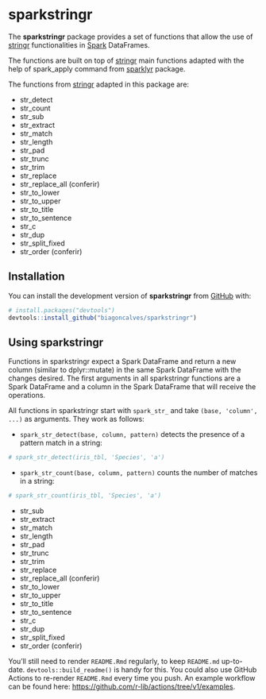 
<!-- README.md is generated from README.Rmd. Please edit that file -->

# sparkstringr

<!-- badges: start -->

<!-- badges: end -->

The **sparkstringr** package provides a set of functions that allow the
use of [stringr](https://github.com/tidyverse/stringr/) functionalities
in [Spark](https://spark.apache.org/) DataFrames.

The functions are built on top of
[stringr](https://github.com/tidyverse/stringr/) main functions adapted
with the help of spark\_apply command from
[sparklyr](https://github.com/sparklyr/sparklyr) package.

The functions from [stringr](https://github.com/tidyverse/stringr/)
adapted in this package are:

  - str\_detect
  - str\_count
  - str\_sub
  - str\_extract
  - str\_match
  - str\_length
  - str\_pad
  - str\_trunc
  - str\_trim
  - str\_replace
  - str\_replace\_all (conferir)
  - str\_to\_lower
  - str\_to\_upper
  - str\_to\_title
  - str\_to\_sentence
  - str\_c
  - str\_dup
  - str\_split\_fixed
  - str\_order (conferir)

## Installation

You can install the development version of **sparkstringr** from
[GitHub](https://github.com/) with:

``` r
# install.packages("devtools")
devtools::install_github("biagoncalves/sparkstringr")
```

## Using sparkstringr

Functions in sparkstringr expect a Spark DataFrame and return a new
column (similar to dplyr::mutate) in the same Spark DataFrame with the
changes desired. The first arguments in all sparkstringr functions are a
Spark DataFrame and a column in the Spark DataFrame that will receive
the operations.

All functions in sparkstringr start with `spark_str_` and take `(base,
'column', ...)` as arguments. They work as follows:

  - `spark_str_detect(base, column, pattern)` detects the presence of a
    pattern match in a string:

<!-- end list -->

``` r
# spark_str_detect(iris_tbl, 'Species', 'a')
```

  - `spark_str_count(base, column, pattern)` counts the number of
    matches in a string:

<!-- end list -->

``` r
# spark_str_count(iris_tbl, 'Species', 'a')
```

  - str\_sub
  - str\_extract
  - str\_match
  - str\_length
  - str\_pad
  - str\_trunc
  - str\_trim
  - str\_replace
  - str\_replace\_all (conferir)
  - str\_to\_lower
  - str\_to\_upper
  - str\_to\_title
  - str\_to\_sentence
  - str\_c
  - str\_dup
  - str\_split\_fixed
  - str\_order (conferir)

You’ll still need to render `README.Rmd` regularly, to keep `README.md`
up-to-date. `devtools::build_readme()` is handy for this. You could also
use GitHub Actions to re-render `README.Rmd` every time you push. An
example workflow can be found here:
<https://github.com/r-lib/actions/tree/v1/examples>.
